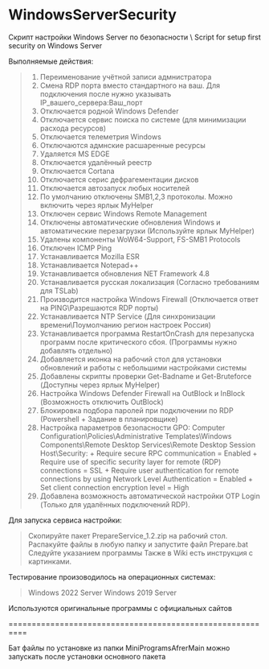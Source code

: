 # WindowsServerSecurity
Скрипт настройки Windows Server по безопасности \ Script for setup first security on Windows Server

Выполняемые действия:
> 1. Переименование учётной записи адмнистратора
> 2. Смена RDP порта вместо стандартного на ваш. Для подключения после нужно указывать IP_вашего_сервера:Ваш_порт
> 3. Отключается родной Windows Defender
> 4. Отключается сервис поиска по системе (для минимизации расхода ресурсов)
> 5. Отключается телеметрия Windows
> 6. Отключаются адмнские расшаренные ресурсы
> 7. Удаляется MS EDGE
> 8. Отключается удалённый реестр
> 9. Отключается Cortana
> 10. Отключается серис дефрагементации дисков
> 11. Отключается автозапуск любых носителей
> 12. По умолчанию отключены SMB1,2,3 протоколы. Можно включить через ярлык MyHelper
> 13. Отключен сервис Windows Remote Management
> 14. Отключены автоматические обновления Windows и автоматические перезагрузки (Используйте ярлык MyHelper)
> 15. Удалены компоненты WoW64-Support, FS-SMB1 Protocols
> 16. Отключен ICMP Ping
> 17. Устанавливается Mozilla ESR
> 18. Устанавливается Notepad++
> 19. Устанавливается обновления NET Framework 4.8
> 20. Устанавливается русская локализация (Согласно требованиям для TSLab)
> 21. Производится настройка Windows Firewall (Отключается ответ на PING\Разрешаются RDP порты)
> 22. Устанавливается NTP Service (Для синхронизации времени\Поумолчанию регион настроек Россия)
> 23. Устанавливается программа RestartOnCrash для перезапуска программ после критического сбоя. (Программы нужно добавлять отдельно)
> 24. Добавляется иконка на рабочий стол для установки обновлений и работы с небольшими настройками системы
> 25. Добавлены скрипты проверки Get-Badname и Get-Bruteforce (Доступны через ярлык MyHelper)
> 26. Настройка Windows Defender Firewall на OutBlock и InBlock (Возможность отключить OutBlock)
> 27. Блокировка подбора паролей при подключении по RDP (Powershell + Задание в планировщике)
> 28. Настройка параметров безопасности GPO: Computer Configuration\Policies\Administrative Templates\Windows Components\Remote Desktop Services\Remote Desktop Session Host\Security:
    + Require secure RPC communication = Enabled
    + Require use of specific security layer for remote (RDP) connections = SSL
    + Require user authentication for remote connections by using Network Level Authentication = Enabled
    + Set client connection encryption level = High
> 29. Добавлена возможность автоматической настройки OTP Login (Только для удалённых подключений RDP).

Для запуска сервиса настройки:
> Cкопируйте пакет PrepareService_1.2.zip на рабочий стол. 
> Распакуйте файлы в любую папку и запустите файл Prepare.bat
> Следуйте указанием программы
> Также в Wiki есть инструкция с картинками.

Тестирование произоводилось на операционных системах:
> Windows 2022 Server
> Windows 2019 Server

Используются оригинальные программы с официальных сайтов

==========================================================

Бат файлы по установке из папки MiniProgramsAfrerMain можно запускать после установки основного пакета
